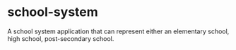 # school-system
A school system application that can represent either an elementary school, high school, post-secondary school. 
